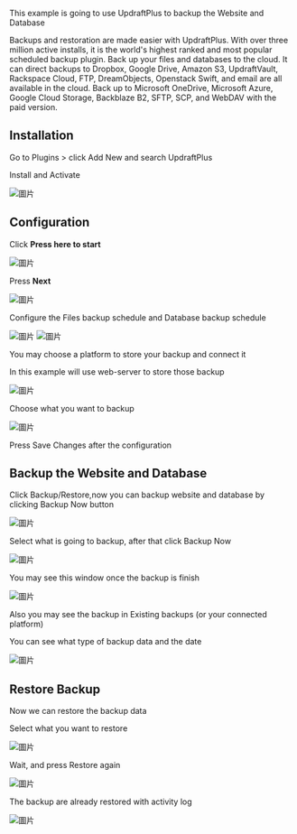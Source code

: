 This example is going to use UpdraftPlus to backup the Website and Database

Backups and restoration are made easier with UpdraftPlus. With over three million active installs, it is the world's highest ranked and most popular scheduled backup plugin. Back up your files and databases to the cloud. It can direct backups to Dropbox, Google Drive, Amazon S3, UpdraftVault, Rackspace Cloud, FTP, DreamObjects, Openstack Swift, and email are all available in the cloud. Back up to Microsoft OneDrive, Microsoft Azure, Google Cloud Storage, Backblaze B2, SFTP, SCP, and WebDAV with the paid version.

## Installation

Go to Plugins > click Add New and search UpdraftPlus

Install and Activate 

![圖片](https://user-images.githubusercontent.com/74434769/141376501-758cd27b-acab-4ef3-a3e5-21ec9d7279bc.png)

## Configuration

Click **Press here to start**

![圖片](https://user-images.githubusercontent.com/74434769/141376583-3030b119-6442-4efa-9df1-670c6d84ffef.png)

Press **Next**

![圖片](https://user-images.githubusercontent.com/74434769/141376733-6b7c0131-2c73-41fe-bd1e-8562e1448500.png)

Configure the Files backup schedule and Database backup schedule

![圖片](https://user-images.githubusercontent.com/74434769/141376810-7563036a-4137-4a79-805b-76cdcd17d797.png)
![圖片](https://user-images.githubusercontent.com/74434769/141376914-0bdd8b05-a27d-4d2a-8f36-70ddeddc0e39.png)

You may choose a platform to store your backup and connect it

In this example will use web-server to store those backup

![圖片](https://user-images.githubusercontent.com/74434769/141377034-49c5758c-c522-4af5-90e1-c0395252f283.png)

Choose what you want to backup

![圖片](https://user-images.githubusercontent.com/74434769/141377216-0126bfa0-7210-49d9-bb80-c052a5a6b982.png)

Press Save Changes after the configuration

## Backup the Website and Database

Click Backup/Restore,now you can backup website and database by clicking Backup Now button 

![圖片](https://user-images.githubusercontent.com/74434769/141377598-ac01b581-0acb-4774-9954-0dbe0953a6ff.png)

Select what is going to backup, after that click Backup Now 

![圖片](https://user-images.githubusercontent.com/74434769/141377686-7c984eae-5451-4ce6-b33e-d22c71da5766.png)

You may see this window once the backup is finish

![圖片](https://user-images.githubusercontent.com/74434769/141377800-29ba5af6-c861-4eec-9964-358ea095e98e.png)

Also you may see the backup in Existing backups (or your connected platform)

You can see what type of backup data and the date

![圖片](https://user-images.githubusercontent.com/74434769/141378123-140e01d2-9619-495d-8a65-6a382443edb2.png)

## Restore Backup

Now we can restore the backup data 

Select what you want to restore

![圖片](https://user-images.githubusercontent.com/74434769/141378378-8948510e-f923-4cb4-a29d-2f7fbea9f054.png)

Wait, and press Restore again

![圖片](https://user-images.githubusercontent.com/74434769/141378395-a0dc4d78-a447-42af-90e5-e90283284964.png)

The backup are already restored with activity log

![圖片](https://user-images.githubusercontent.com/74434769/141378659-a8c9a7a8-9f71-42b1-95d5-189436470f35.png)



